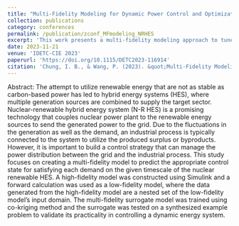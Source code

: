 ```yaml
---
title: "Multi-Fidelity Modeling for Dynamic Power Control and Optimization of Nuclear-Renewable Hybrid Energy Systems"
collection: publications
category: conferences
permalink: /publication/zconf_MFmodeling_NRHES
excerpt: 'This work presents a multi-fidelity modeling approach to tune the controller for N-R HES'
date: 2023-11-21
venue: 'IDETC-CIE 2023'
paperurl: 'https://doi.org/10.1115/DETC2023-116914'
citation: 'Chung, I. B., & Wang, P. (2023). &quot;Multi-Fidelity Modeling for Dynamic Power Control and Optimization of Nuclear-Renewable Hybrid Energy Systems.&quot; <i>In International Design Engineering Technical Conferences and Computers and Information in Engineering Conference. American Society of Mechanical Engineers.</i>. (Vol. 87301, p. V03AT03A036).'
---
```


Abstract: The attempt to utilize renewable energy that are not as stable as carbon-based power has led to hybrid energy systems (HES), where multiple generation sources are combined to supply the target sector. Nuclear-renewable hybrid energy system (N-R HES) is a promising technology that couples nuclear power plant to the renewable energy sources to send the generated power to the grid. Due to the fluctuations in the generation as well as the demand, an industrial process is typically connected to the system to utilize the produced surplus or byproducts. However, it is important to build a control strategy that can manage the power distribution between the grid and the industrial process. This study focuses on creating a multi-fidelity model to predict the appropriate control state for satisfying each demand on the given timescale of the nuclear renewable HES. A high-fidelity model was constructed using Simulink and a forward calculation was used as a low-fidelity model, where the data generated from the high-fidelity model are a nested set of the low-fidelity model’s input domain. The multi-fidelity surrogate model was trained using co-kriging method and the surrogate was tested on a synthesized example problem to validate its practicality in controlling a dynamic energy system.
